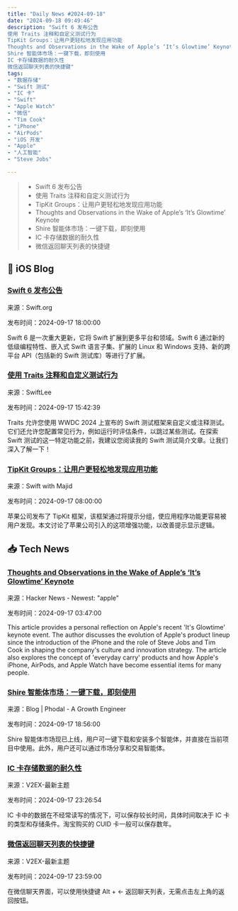 ```yaml
---
title: "Daily News #2024-09-18"
date: "2024-09-18 09:49:46"
description: "Swift 6 发布公告
使用 Traits 注释和自定义测试行为
TipKit Groups：让用户更轻松地发现应用功能
Thoughts and Observations in the Wake of Apple’s ‘It’s Glowtime’ Keynote
Shire 智能体市场：一键下载，即刻使用
IC 卡存储数据的耐久性
微信返回聊天列表的快捷键"
tags: 
- "数据存储"
- "Swift 测试"
- "IC 卡"
- "Swift"
- "Apple Watch"
- "微信"
- "Tim Cook"
- "iPhone"
- "AirPods"
- "iOS 开发"
- "Apple"
- "人工智能"
- "Steve Jobs"

---
```


> - Swift 6 发布公告
> - 使用 Traits 注释和自定义测试行为
> - TipKit Groups：让用户更轻松地发现应用功能
> - Thoughts and Observations in the Wake of Apple’s ‘It’s Glowtime’ Keynote
> - Shire 智能体市场：一键下载，即刻使用
> - IC 卡存储数据的耐久性
> - 微信返回聊天列表的快捷键

## 🍎 iOS Blog

### [Swift 6 发布公告](https://swift.org/blog/announcing-swift-6/)

来源：Swift.org

发布时间：2024-09-17 18:00:00

Swift 6 是一次重大更新，它将 Swift 扩展到更多平台和领域。Swift 6 通过新的低级编程特性、嵌入式 Swift 语言子集、扩展的 Linux 和 Windows 支持、新的跨平台 API（包括新的 Swift 测试库）等进行了扩展。

### [使用 Traits 注释和自定义测试行为](https://www.avanderlee.com/swift-testing/using-traits-to-annotate-and-customize-test-behavior/)

来源：SwiftLee

发布时间：2024-09-17 15:42:39

Traits 允许您使用 WWDC 2024 上宣布的 Swift 测试框架来自定义或注释测试。它们还允许您配置常见行为，例如运行时评估条件，以跳过某些测试。在探索 Swift 测试的这一特定功能之前，我建议您阅读我的 Swift 测试简介文章。让我们深入了解一下！

### [TipKit Groups：让用户更轻松地发现应用功能](https://swiftwithmajid.com/2024/09/17/discovering-app-features-with-tipkit-groups/)

来源：Swift with Majid

发布时间：2024-09-17 08:00:00

苹果公司发布了 TipKit 框架，该框架通过将提示分组，使应用程序功能更容易被用户发现。本文讨论了苹果公司引入的这项增强功能，以改善提示显示逻辑。

## 📥 Tech News

### [Thoughts and Observations in the Wake of Apple’s ‘It’s Glowtime’ Keynote](https://daringfireball.net/2024/09/thoughts_and_observations_in_the_wake_of_apples_its_glowtime_keynote)

来源：Hacker News - Newest: "apple"

发布时间：2024-09-17 03:47:00

This article provides a personal reflection on Apple's recent 'It's Glowtime' keynote event. The author discusses the evolution of Apple's product lineup since the introduction of the iPhone and the role of Steve Jobs and Tim Cook in shaping the company's culture and innovation strategy. The article also explores the concept of 'everyday carry' products and how Apple's iPhone, AirPods, and Apple Watch have become essential items for many people.

### [Shire 智能体市场：一键下载，即刻使用](http://www.phodal.com/blog/shire-marketplace/)

来源：Blog | Phodal - A Growth Engineer

发布时间：2024-09-17 18:56:00

Shire 智能体市场现已上线，用户可一键下载和安装多个智能体，并直接在当前项目中使用。此外，用户还可以通过市场分享和交易智能体。

### [IC 卡存储数据的耐久性](https://www.v2ex.com/t/1073540)

来源：V2EX-最新主题

发布时间：2024-09-17 23:26:54

IC 卡中的数据在不经常读写的情况下，可以保存较长时间，具体时间取决于 IC 卡的类型和存储条件。淘宝购买的 CUID 卡一般可以保存数年。

### [微信返回聊天列表的快捷键](https://www.v2ex.com/t/1073542)

来源：V2EX-最新主题

发布时间：2024-09-17 23:59:00

在微信聊天界面，可以使用快捷键 Alt + ← 返回聊天列表，无需点击左上角的返回按钮。
